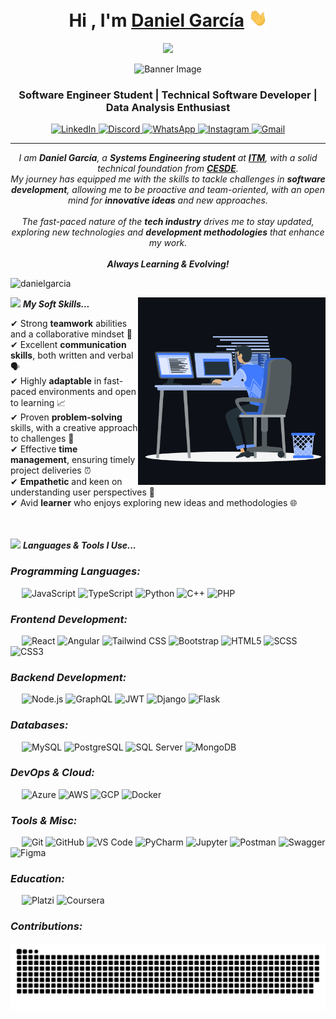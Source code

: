 <!-- Title with greeting and name -->
<h1 align="center">Hi , I'm <a href="https://github.com/DanielGarcia2205">Daniel García</a> <img src="https://raw.githubusercontent.com/ABSphreak/ABSphreak/master/gifs/Hi.gif" width="30px"></h1>

<!-- Typing animation effect -->
<p align="center">
  <a href="https://github.com/DenverCoder1/readme-typing-svg">
    <img src="https://readme-typing-svg.herokuapp.com?font=IBM+Plex+Sans&color=C13AD5&size=25&center=true&vCenter=true&width=500&lines=Welcome+to+my+GitHub+Portfolio!;I'm+a+Software+Developer;I+love+coding+and+problem-solving;Feel+free+to+explore+my+projects!" />
  </a>
</p>

<!-- Attractive Banner -->
<p align="center">
  <img src="https://github.com/thompsonemerson/thompsonemerson/raw/master/cover-thompson.png" height="200" alt="Banner Image"/>
</p>

<!-- Profession and Brief Description -->
<h3 align="center">Software Engineer Student | Technical Software Developer | Data Analysis Enthusiast</h3>

<!-- Social Media Links -->
<p align="center">
  <!-- LinkedIn -->
  <a href="https://www.linkedin.com/in/danigarciag22" target="_blank">
    <img src="https://img.shields.io/badge/-LinkedIn-000?logo=LinkedIn&logoColor=0A66C2" alt="LinkedIn">
  </a>
  <!-- Discord -->
  <a href="https://Discordapp.com/users/368242591894077444" target="_blank">
    <img src="https://img.shields.io/badge/-Discord-000?logo=Discord&logoColor=5865F2" alt="Discord">
  </a>
  <!-- WhatsApp -->
  <a href="https://wa.me/573026141771" target="_blank">
    <img src="https://img.shields.io/badge/-WhatsApp-000?logo=WhatsApp&logoColor=25D366" alt="WhatsApp">
  </a>
  <!-- Instagram -->
  <a href="https://www.instagram.com/dani_garciag22/" target="_blank">
    <img src="https://img.shields.io/badge/-Instagram-000?logo=Instagram&logoColor=E4405F" alt="Instagram">
  </a>
  <!-- Gmail -->
  <a href="mailto:danigarcia2220058@gmail.com">
    <img src="https://img.shields.io/badge/-Gmail-000?logo=Gmail&logoColor=EA4335" alt="Gmail">
  </a>
</p>
<hr>

<!-- About Me Section -->
<p align="center">
  <em>
    I am <b>Daniel García</b>, a <b>Systems Engineering student</b> at 
    <a href="https://www.itm.edu.co/" target="_blank"><b>ITM</b></a>, with a solid technical foundation from 
    <a href="https://www.cesde.edu.co/" target="_blank">
<b>CESDE</b></a>. <br>
    My journey has equipped me with the skills to tackle challenges in <b>software development</b>, allowing me to be 
    proactive and team-oriented, with an open mind for <b>innovative ideas</b> and new approaches. <br><br>
    The fast-paced nature of the <b>tech industry</b> drives me to stay updated, exploring new technologies and 
    <b>development methodologies</b> that enhance my work.
  </em>
  <br> <br>
  <b><i>Always Learning & Evolving!</i></b> 
</p>

<!-- Profile Views Counter -->
<p align="left"> 
  <img src="https://komarev.com/ghpvc/?username=danielgarcia&label=Profile%20views&color=0e75b6&style=flat" alt="danielgarcia" />
</p>

<!-- Right-aligned Animated GIF -->
<img align="right" width="300px" alt="Skills" src="https://raw.githubusercontent.com/SubhadeepZilong/SubhadeepZilong/main/icons/animation_500_kxa883sd.gif" />

<!-- Soft Skills Section -->
<img src="https://media2.giphy.com/media/QssGEmpkyEOhBCb7e1/giphy.gif?cid=ecf05e47a0n3gi1bfqntqmob8g9aid1oyj2wr3ds3mg700bl&rid=giphy.gif" width="30px">&nbsp;**_My Soft Skills..._**

✔ Strong **teamwork** abilities and a collaborative mindset 🤝<br>
✔ Excellent **communication skills**, both written and verbal 🗣️<br>
✔ Highly **adaptable** in fast-paced environments and open to learning 📈<br>
✔ Proven **problem-solving** skills, with a creative approach to challenges 🧠<br>
✔ Effective **time management**, ensuring timely project deliveries ⏰<br>
✔ **Empathetic** and keen on understanding user perspectives 🌟<br>
✔ Avid **learner** who enjoys exploring new ideas and methodologies 🌐<br>
<br><br>

<!-- Languages & Tools Section -->
<img src="https://media2.giphy.com/media/QssGEmpkyEOhBCb7e1/giphy.gif?cid=ecf05e47a0n3gi1bfqntqmob8g9aid1oyj2wr3ds3mg700bl&rid=giphy.gif" width="30px">&nbsp;**_Languages & Tools I Use..._**

### _Programming Languages:_

&emsp;
![JavaScript](https://img.shields.io/badge/-JavaScript-000?&logo=JavaScript)
![TypeScript](https://img.shields.io/badge/-TypeScript-000?&logo=TypeScript&logoColor=007ACC)
![Python](https://img.shields.io/badge/-Python-000?&logo=Python)
![C++](https://img.shields.io/badge/-C++-000?&logo=C%2B%2B)
![PHP](https://img.shields.io/badge/-PHP-000?&logo=PHP)

### _Frontend Development:_

&emsp;
![React](https://img.shields.io/badge/-React-000?&logo=react)
![Angular](https://img.shields.io/badge/-Angular-000?&logo=angular)
![Tailwind CSS](https://img.shields.io/badge/-Tailwind%20CSS-000?&logo=tailwind-css)
![Bootstrap](https://img.shields.io/badge/-Bootstrap-000?&logo=bootstrap)
![HTML5](https://img.shields.io/badge/-HTML5-000?&logo=html5)
![SCSS](https://img.shields.io/badge/-SCSS-000?&logo=Sass)
![CSS3](https://img.shields.io/badge/-CSS3-000?&logo=css3)

### _Backend Development:_

&emsp;
![Node.js](https://img.shields.io/badge/-Node.js-000?&logo=node.js)
![GraphQL](https://img.shields.io/badge/-GraphQL-000?&logo=graphql)
![JWT](https://img.shields.io/badge/-JWT-000?&logo=json-web-tokens)
![Django](https://img.shields.io/badge/-Django-000?&logo=django)
![Flask](https://img.shields.io/badge/-Flask-000?&logo=flask)

### _Databases:_

&emsp;
![MySQL](https://img.shields.io/badge/-MySQL-000?&logo=mysql)
![PostgreSQL](https://img.shields.io/badge/-PostgreSQL-000?&logo=postgresql)
![SQL Server](https://img.shields.io/badge/-SQL%20Server-000?&logo=microsoft-sql-server)
![MongoDB](https://img.shields.io/badge/-MongoDB-000?&logo=mongodb)

### _DevOps & Cloud:_

&emsp;
![Azure](https://img.shields.io/badge/-Azure-000?&logo=Microsoft-Azure)
![AWS](https://img.shields.io/badge/-AWS-000?&logo=Amazon-AWS)
![GCP](https://img.shields.io/badge/-Google%20Cloud-000?&logo=google-cloud)
![Docker](https://img.shields.io/badge/-Docker-000?&logo=Docker)

### _Tools & Misc:_

&emsp;
![Git](https://img.shields.io/badge/-Git-000?&logo=Git)
![GitHub](https://img.shields.io/badge/-GitHub-000?&logo=GitHub)
![VS Code](https://img.shields.io/badge/-VS%20Code-000?&logo=Visual-Studio-Code)
![PyCharm](https://img.shields.io/badge/-PyCharm-000?&logo=PyCharm)
![Jupyter](https://img.shields.io/badge/-Jupyter-000?&logo=Jupyter)
![Postman](https://img.shields.io/badge/-Postman-000?&logo=Postman)
![Swagger](https://img.shields.io/badge/-Swagger-000?&logo=Swagger)
![Figma](https://img.shields.io/badge/-Figma-000?&logo=Figma)

### _Education:_

&emsp;
![Platzi](https://img.shields.io/badge/-Platzi-000?&logo=Platzi)
![Coursera](https://img.shields.io/badge/-Coursera-000?&logo=Coursera)

<!-- GitHub Streaks -->
<!-- <img src="https://media.giphy.com/media/iY8CRBdQXODJSCERIr/giphy.gif" width="30px">&nbsp;**_GitHub Stats..._**

<div align="center">
  <img width="390" src="https://github-readme-streak-stats.herokuapp.com?user=danigarciag22&count_private=true&theme=react&border_radius=10" alt="streak stats"/>
  <img width="390" src="https://github-readme-stats.vercel.app/api?username=danigarciag22&count_private=true&show_icons=true&theme=react&rank_icon=github&border_radius=10" alt="readme stats" />
  <br/>
  <img width="325" align="center" src="https://github-readme-stats.vercel.app/api/top-langs/?username=danigarciag22&hide=HTML&langs_count=8&layout=compact&theme=react&border_radius=10&size_weight=0.5&layout_weight=0.5"/>
</div> -->

### _Contributions:_
<!-- GitHub Snake Animation -->
![GitHub Snake Animation](https://github.com/danigarciag22/danigarciag22/blob/output/github-contribution-grid-snake.svg)


